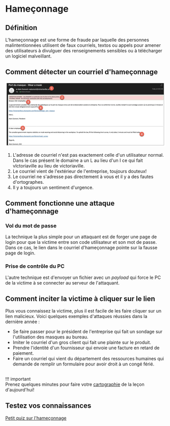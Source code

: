 # Hameçonnage  

## Définition  

L’hameçonnage est une forme de fraude par laquelle des personnes malintentionnées utilisent de faux courriels, textos ou appels pour amener des utilisateurs à divulguer des renseignements sensibles ou à télécharger un logiciel malveillant.  


## Comment détecter un courriel d'hameçonnage  

![10-Hameconnage](../images/10-Hameconnage.png)  

1. L'adresse de courriel n'est pas exactement celle d'un utilisateur normal. Dans le cas présent le domaine a un L au lieu d'un I ce qui fait vlctoriaville au lieu de victoriaville.  
2. Le courriel vient de l'extérieur de l'entreprise, toujours douteux!  
3. Le courriel ne s'adresse pas directement à vous et il y a des fautes d'ortographes.    
4. Il y a toujours un sentiment d'urgence.  

## Comment fonctionne une attaque d'hameçonnage  

### Vol du mot de passe  

La technique la plus simple pour un attaquant est de forger une page de login pour que la victime entre son code utilisateur et son mot de passe. Dans ce cas, le lien dans le courriel d'hameçonnage pointe sur la fausse page de login.

### Prise de contrôle du PC  

L'autre technique est d'envoyer un fichier avec un *payload* qui force le PC de la victime à se connecter au serveur de l'attaquant.  

## Comment inciter la victime à cliquer sur le lien  

Plus vous connaissez la victime, plus il est facile de les faire cliquer sur un lien malicieux.  Voici quelques exemples d'attaques réussies dans la dernière année :  

- Se faire passer pour le président de l'entreprise qui fait un sondage sur l'utilisation des masques au bureau.  
- Imiter le courriel d'un gros client qui fait une plainte sur le produit.  
- Prendre l'identité d'un fournisseur qui envoie une facture en retard de paiement.  
- Faire un courriel qui vient du département des ressources humaines qui demande de remplir un formulaire pour avoir droit à un congé férié.  

##

!!! important  
    Prenez quelques minutes pour faire votre [cartographie](../outils/cartographie.md) de la leçon d'aujourd'hui!   


## Testez vos connaissances  

[Petit quiz sur l'hameçonnage](https://forms.office.com/r/k6Uhv6ajHu)  
